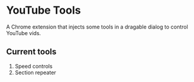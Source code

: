 # YouTube Tools

A Chrome extension that injects some tools in a dragable dialog to control YouTube vids.

## Current tools

1. Speed controls
2. Section repeater
